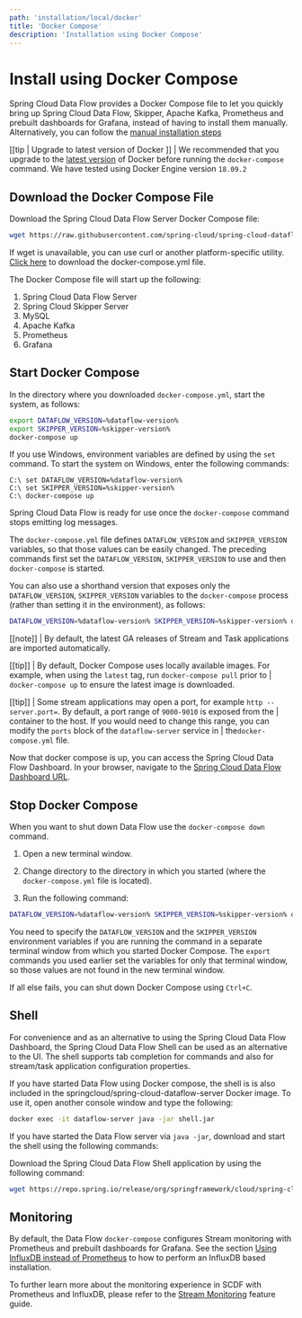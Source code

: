 ```yaml
---
path: 'installation/local/docker'
title: 'Docker Compose'
description: 'Installation using Docker Compose'
---
```


# Install using Docker Compose

Spring Cloud Data Flow provides a Docker Compose file to let you quickly bring up Spring Cloud Data Flow, Skipper, Apache Kafka, Prometheus and prebuilt dashboards for Grafana, instead of having to install them manually.
Alternatively, you can follow the [manual installation steps](%currentPath%/installation/local/manual)

[[tip | Upgrade to latest version of Docker ]]
| We recommended that you upgrade to the [latest version](https://docs.docker.com/compose/install/) of Docker before running the `docker-compose` command. We have tested using Docker Engine version `18.09.2`

## Download the Docker Compose File

Download the Spring Cloud Data Flow Server Docker Compose file:

```bash
wget https://raw.githubusercontent.com/spring-cloud/spring-cloud-dataflow/v%dataflow-version%/spring-cloud-dataflow-server/docker-compose.yml
```

<!--NOTE-->

If wget is unavailable, you can use curl or another platform-specific utility. [Click here](https://raw.githubusercontent.com/spring-cloud/spring-cloud-dataflow/v%dataflow-version%/spring-cloud-dataflow-server/docker-compose.yml) to download the docker-compose.yml file.

<!--END_NOTE-->

The Docker Compose file will start up the following:

1. Spring Cloud Data Flow Server
1. Spring Cloud Skipper Server
1. MySQL
1. Apache Kafka
1. Prometheus
1. Grafana

## Start Docker Compose

In the directory where you downloaded `docker-compose.yml`, start the system, as follows:

```bash
export DATAFLOW_VERSION=%dataflow-version%
export SKIPPER_VERSION=%skipper-version%
docker-compose up
```

If you use Windows, environment variables are defined by using the `set`
command. To start the system on Windows, enter the following commands:

    C:\ set DATAFLOW_VERSION=%dataflow-version%
    C:\ set SKIPPER_VERSION=%skipper-version%
    C:\ docker-compose up

Spring Cloud Data Flow is ready for use once the `docker-compose` command stops emitting log messages.

The `docker-compose.yml` file defines `DATAFLOW_VERSION` and `SKIPPER_VERSION` variables, so that those values can
be easily changed.
The preceding commands first set the `DATAFLOW_VERSION`, `SKIPPER_VERSION` to use and then `docker-compose` is started.

You can also use a shorthand version that exposes only the `DATAFLOW_VERSION`, `SKIPPER_VERSION` variables to the `docker-compose` process (rather than setting it in the environment), as follows:

```bash
DATAFLOW_VERSION=%dataflow-version% SKIPPER_VERSION=%skipper-version% docker-compose up
```

[[note]]
| By default, the latest GA releases of Stream and Task applications are imported automatically.

[[tip]]
| By default, Docker Compose uses locally available images. For example, when using the `latest` tag, run `docker-compose pull` prior to
| `docker-compose up` to ensure the latest image is downloaded.

[[tip]]
| Some stream applications may open a port, for example `http --server.port=`. By default, a port range of `9000-9010` is exposed from the
| container to the host. If you would need to change this range, you can modify the `ports` block of the `dataflow-server` service in
| the`docker-compose.yml` file.

Now that docker compose is up, you can access the Spring Cloud Data Flow Dashboard.
In your browser, navigate to the [Spring Cloud Data Flow Dashboard URL](http://localhost:9393/dashboard).

## Stop Docker Compose

When you want to shut down Data Flow use the `docker-compose down` command.

1. Open a new terminal window.

1. Change directory to the directory in which you started (where the
   `docker-compose.yml` file is located).

1. Run the following command:

```bash
DATAFLOW_VERSION=%dataflow-version% SKIPPER_VERSION=%skipper-version% docker-compose down
```

<!--NOTE-->

You need to specify the `DATAFLOW_VERSION` and the `SKIPPER_VERSION` environment variables if you are running the command in a separate terminal window from which you started Docker Compose. The `export` commands you used earlier set the variables for only that terminal window, so those values are not found in the new terminal window.

<!--END_NOTE-->

If all else fails, you can shut down Docker Compose using `Ctrl+C`.

## Shell

For convenience and as an alternative to using the Spring Cloud Data Flow Dashboard, the Spring Cloud Data Flow Shell can be used as an alternative to the UI.
The shell supports tab completion for commands and also for stream/task application configuration properties.

If you have started Data Flow using Docker compose, the shell is is also included in the springcloud/spring-cloud-dataflow-server Docker image.
To use it, open another console window and type the following:

```bash
docker exec -it dataflow-server java -jar shell.jar
```

If you have started the Data Flow server via `java -jar`, download and start the shell using the following commands:

Download the Spring Cloud Data Flow Shell application by using the following command:

```bash
wget https://repo.spring.io/release/org/springframework/cloud/spring-cloud-dataflow-shell/%dataflow-version%/spring-cloud-dataflow-shell-%dataflow-version%.jar
```

<!-- **TODO add link/create content for shell** -->

## Monitoring

By default, the Data Flow `docker-compose` configures Stream monitoring with Prometheus and prebuilt dashboards for Grafana.
See the section [Using InfluxDB instead of Prometheus](%currentPath%/installation/local/docker-customize/#using-influxdb-instead-of-prometheus-for-monitoring) to how to perform an InfluxDB based installation.

To further learn more about the monitoring experience in SCDF with Prometheus and InfluxDB, please refer to the [Stream Monitoring](%currentPath%/feature-guides/streams/monitoring#local) feature guide.
